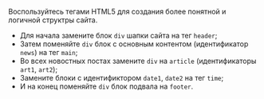 Воспользуйтесь тегами HTML5 для создания более понятной и логичной структры сайта.

- Для начала замените блок `div` шапки сайта на тег `header`;
- Затем поменяйте `div` блок с основным контентом (идентификатор `news`) на тег `main`;
- Во всех новостных постах замените `div` на `article` (идентификаторы `art1`, `art2`);
- Замените блоки с идентификтором `date1`, `date2` на тег `time`;
- И на конец поменяйте `div` блок подвала на `footer`.